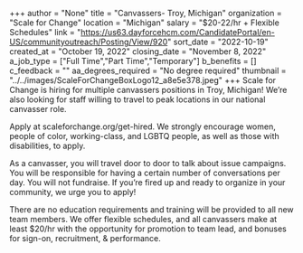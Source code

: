 +++
author = "None"
title = "Canvassers- Troy, Michigan"
organization = "Scale for Change"
location = "Michigan"
salary = "$20-22/hr + Flexible Schedules"
link = "https://us63.dayforcehcm.com/CandidatePortal/en-US/communityoutreach/Posting/View/920"
sort_date = "2022-10-19"
created_at = "October 19, 2022"
closing_date = "November 8, 2022"
a_job_type = ["Full Time","Part Time","Temporary"]
b_benefits = []
c_feedback = ""
aa_degrees_required = "No degree required"
thumbnail = "../../images/ScaleForChangeBoxLogo12_a8e5e378.jpeg"
+++
Scale for Change is hiring for multiple canvassers positions in Troy, Michigan! We’re also looking for staff willing to travel to peak locations in our national canvasser role. 

Apply at scaleforchange.org/get-hired. We strongly encourage women, people of color, working-class, and LGBTQ people, as well as those with disabilities, to apply. 

As a canvasser, you will travel door to door to talk about issue campaigns. You will be responsible for having a certain number of conversations per day. You will not fundraise. If you’re fired up and ready to organize in your community, we urge you to apply!
 
There are no education requirements and training will be provided to all new team members. We offer flexible schedules, and all canvassers make at least $20/hr  with the opportunity for promotion to team lead, and bonuses for sign-on, recruitment, & performance.
